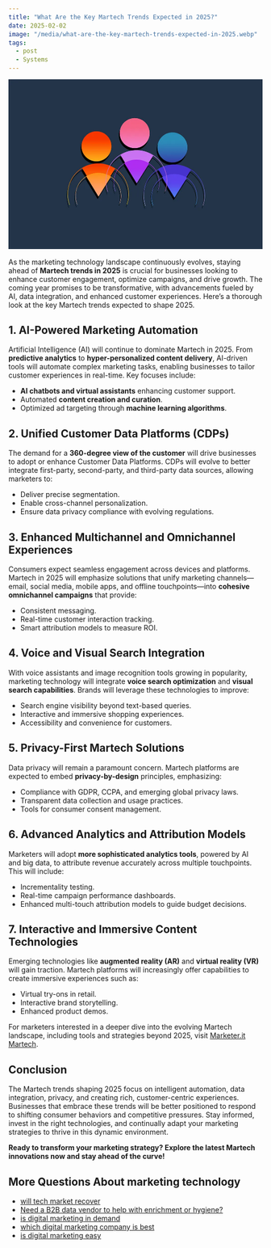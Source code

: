 ```yaml
---
title: "What Are the Key Martech Trends Expected in 2025?"
date: 2025-02-02
image: "/media/what-are-the-key-martech-trends-expected-in-2025.webp"
tags:
  - post
  - Systems
---
```


![What Are the Key Martech Trends Expected in 2025?](/media/what-are-the-key-martech-trends-expected-in-2025.webp)

As the marketing technology landscape continuously evolves, staying ahead of **Martech trends in 2025** is crucial for businesses looking to enhance customer engagement, optimize campaigns, and drive growth. The coming year promises to be transformative, with advancements fueled by AI, data integration, and enhanced customer experiences. Here’s a thorough look at the key Martech trends expected to shape 2025.

## 1. AI-Powered Marketing Automation

Artificial Intelligence (AI) will continue to dominate Martech in 2025. From **predictive analytics** to **hyper-personalized content delivery**, AI-driven tools will automate complex marketing tasks, enabling businesses to tailor customer experiences in real-time. Key focuses include:

- **AI chatbots and virtual assistants** enhancing customer support.
- Automated **content creation and curation**.
- Optimized ad targeting through **machine learning algorithms**.

## 2. Unified Customer Data Platforms (CDPs)

The demand for a **360-degree view of the customer** will drive businesses to adopt or enhance Customer Data Platforms. CDPs will evolve to better integrate first-party, second-party, and third-party data sources, allowing marketers to:

- Deliver precise segmentation.
- Enable cross-channel personalization.
- Ensure data privacy compliance with evolving regulations.

## 3. Enhanced Multichannel and Omnichannel Experiences

Consumers expect seamless engagement across devices and platforms. Martech in 2025 will emphasize solutions that unify marketing channels—email, social media, mobile apps, and offline touchpoints—into **cohesive omnichannel campaigns** that provide:

- Consistent messaging.
- Real-time customer interaction tracking.
- Smart attribution models to measure ROI.

## 4. Voice and Visual Search Integration

With voice assistants and image recognition tools growing in popularity, marketing technology will integrate **voice search optimization** and **visual search capabilities**. Brands will leverage these technologies to improve:

- Search engine visibility beyond text-based queries.
- Interactive and immersive shopping experiences.
- Accessibility and convenience for customers.

## 5. Privacy-First Martech Solutions

Data privacy will remain a paramount concern. Martech platforms are expected to embed **privacy-by-design** principles, emphasizing:

- Compliance with GDPR, CCPA, and emerging global privacy laws.
- Transparent data collection and usage practices.
- Tools for consumer consent management.

## 6. Advanced Analytics and Attribution Models

Marketers will adopt **more sophisticated analytics tools**, powered by AI and big data, to attribute revenue accurately across multiple touchpoints. This will include:

- Incrementality testing.
- Real-time campaign performance dashboards.
- Enhanced multi-touch attribution models to guide budget decisions.

## 7. Interactive and Immersive Content Technologies

Emerging technologies like **augmented reality (AR)** and **virtual reality (VR)** will gain traction. Martech platforms will increasingly offer capabilities to create immersive experiences such as:

- Virtual try-ons in retail.
- Interactive brand storytelling.
- Enhanced product demos.

For marketers interested in a deeper dive into the evolving Martech landscape, including tools and strategies beyond 2025, visit [Marketer.it Martech](https://marketer.it.com/posts/martech).

## Conclusion

The Martech trends shaping 2025 focus on intelligent automation, data integration, privacy, and creating rich, customer-centric experiences. Businesses that embrace these trends will be better positioned to respond to shifting consumer behaviors and competitive pressures. Stay informed, invest in the right technologies, and continually adapt your marketing strategies to thrive in this dynamic environment.

**Ready to transform your marketing strategy? Explore the latest Martech innovations now and stay ahead of the curve!**

## More Questions About marketing technology

- [will tech market recover](/posts/will-tech-market-recover)
- [Need a B2B data vendor to help with enrichment or hygiene?](/posts/need-a-b2b-data-vendor-to-help-with-enrichment-or-)
- [is digital marketing in demand](/posts/is-digital-marketing-in-demand)
- [which digital marketing company is best](/posts/which-digital-marketing-company-is-best)
- [is digital marketing easy](/posts/is-digital-marketing-easy)
